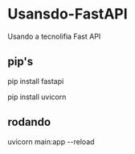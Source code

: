 # Usansdo-FastAPI
Usando a tecnolifia Fast API

## pip's
pip install fastapi

pip install uvicorn

## rodando
 uvicorn main:app --reload